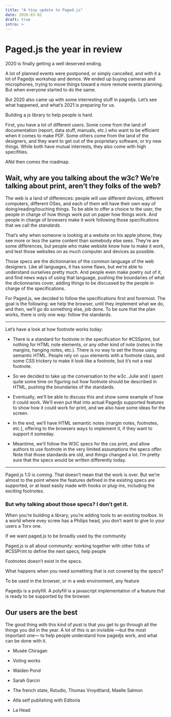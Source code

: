 ```yaml
---
title: "A tiny update to Paged.js" 
date: 2020-03-02
draft: true 
intro: > 
---
```

# Paged.js the year in review



2020 is finally getting a well deserved ending. 

A lot of planned events were postponed, or simply cancelled, and with it a lot of Pagedjs workshop and demos. We ended up buying cameras and microphones, trying to move things toward a more remote events planning. But when everyone started to do the same.

But 2020 also came up with some interresting stuff in pagedjs. Let’s see what happened, and what’s 2021 is preparing for us. 



Building a js library to help people is hard. 

First, you have a lot of different users. Some come from the land of documentation (report, data stuff, manuals, etc.) who want to be efficient when it comes to make PDF. Some others come from the land of the designers, and they want to get out of the proprietary software, or try new things. While both have mutual interrests, they also come with high specifities. 

ANd then comes the roadmap.



## Wait, why are you talking about the w3c? We’re talking about print, aren’t they folks of the web?

The web is a land of differences: people will use different devices, different computers, different OSes, and each of them will have their own way of doing/reading/touching things. To be able to offer a choice to the user, the people in charge of how things work put on paper how things work. And people in charge of browsers make it work following those specifications that we call the *standards*.

That’s why when someone is looking at a website on his apple phone, they see more or less the same content than somebody else sees. They’re are some differences, but people who make website know how to make it work, and test those websites on as much computer and devices as possible.

Those specs are the dictionnaries of the common language of the web designers. Like all languages, it has some flaws, but we’re able to understand ourselves pretty much. And people even make poetry out of it, and find news ways of using that language, pushing the boundaries of what the dictionnaries cover, adding things to be discussed by the people in charge of the specifications.

For Paged.js, we decided to follow the specifications first and foremost. The goal is the following: we help the browser, until they implement what we do, and then, we’ll go do something else, job done. To be sure that the plan works, there is only one way: follow the standards. 



---

Let’s have a look at how footnote works today:

- There is a standard for footnote in the specification for #CSSprint, but nothing for HTML note elements, or any other kind of note (notes in the margins, hanging notes, etc.). There is no way to set the those using semantic HTML. People rely on `span` elements with a footnote class, and some CSS trickery to make it look like a footnote, but it’s not a real footnote.

- So we decided to take up the conversation to the w3c. Julie and I spent quite some time on figuring out how footnote should be described in HTML, pushing the boundaries of the standards.

- Eventually, we’ll be able to discuss this and show some example of how it could work. We’ll even put that into actual Pagedjs supported features to show how it could work for print, and we also have some ideas for the screen.

- In the end, we’ll have HTML semantic notes (margin notes, footnotes, etc.), offering to the browsers ways to implement it, if they want to support it someday. 

- Meantime, we’ll follow the W3C specs for the css print, and allow authors to use footnote in the very limited assumptions the specs offer. Note that those standards are old, and things changed a lot. I’m pretty sure that the specs would be written differently today.

---

Paged.js 1.0 is coming. That doesn’t mean that the work is over. But we’re almost to the point where the features defined in the existing specs are supported, or at least easily made with hooks or plug-ins, including the exciting footnotes. 













### But why talking about those specs? I don’t get it.

When you’re building a library, you’re adding tools to an existing toolbox. In a world where evey screw has a Philips head, you don’t want to give to your users a Torx one.

If we want paged.js to be broadly used by the community 

Paged.js is all about community: working together with other folks of #CSSPrint to define the next specs, help people 

Footnotes doesn’t exist in the specs.

What happens when you need something that is not covered by the specs?






 



To be used in the browser, or in a web environment, any feature 

Pagedjs is a polyfill. A polyfill is a javascript implementation of a feature that is ready to be supported by the browser.



## Our users are the best

The good thing with this kind of post is that you get to go through all the things you did in the year. A lot of this is an invisible —but the most important one— to help people understand how pagedjs work, and what can be done with it.

- Musée Chiragan

- Voting works

- Walden Pond

- Sarah Garcin

- The french state, Rstudio, Thomas  Vroydtland, Maelle Salmon

- Atla self publishing with Editoria

- La Head





















